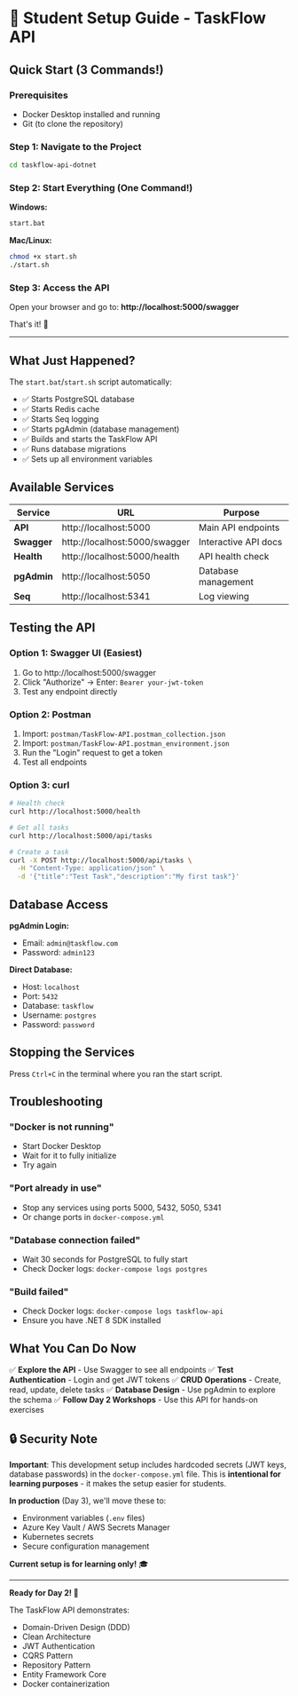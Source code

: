 # 🚀 Student Setup Guide - TaskFlow API

## Quick Start (3 Commands!)

### Prerequisites
- Docker Desktop installed and running
- Git (to clone the repository)

### Step 1: Navigate to the Project
```bash
cd taskflow-api-dotnet
```

### Step 2: Start Everything (One Command!)
**Windows:**
```bash
start.bat
```

**Mac/Linux:**
```bash
chmod +x start.sh
./start.sh
```

### Step 3: Access the API
Open your browser and go to: **http://localhost:5000/swagger**

That's it! 🎉

---

## What Just Happened?

The `start.bat`/`start.sh` script automatically:
- ✅ Starts PostgreSQL database
- ✅ Starts Redis cache
- ✅ Starts Seq logging
- ✅ Starts pgAdmin (database management)
- ✅ Builds and starts the TaskFlow API
- ✅ Runs database migrations
- ✅ Sets up all environment variables

## Available Services

| Service | URL | Purpose |
|---------|-----|---------|
| **API** | http://localhost:5000 | Main API endpoints |
| **Swagger** | http://localhost:5000/swagger | Interactive API docs |
| **Health** | http://localhost:5000/health | API health check |
| **pgAdmin** | http://localhost:5050 | Database management |
| **Seq** | http://localhost:5341 | Log viewing |

## Testing the API

### Option 1: Swagger UI (Easiest)
1. Go to http://localhost:5000/swagger
2. Click "Authorize" → Enter: `Bearer your-jwt-token`
3. Test any endpoint directly

### Option 2: Postman
1. Import: `postman/TaskFlow-API.postman_collection.json`
2. Import: `postman/TaskFlow-API.postman_environment.json`
3. Run the "Login" request to get a token
4. Test all endpoints

### Option 3: curl
```bash
# Health check
curl http://localhost:5000/health

# Get all tasks
curl http://localhost:5000/api/tasks

# Create a task
curl -X POST http://localhost:5000/api/tasks \
  -H "Content-Type: application/json" \
  -d '{"title":"Test Task","description":"My first task"}'
```

## Database Access

**pgAdmin Login:**
- Email: `admin@taskflow.com`
- Password: `admin123`

**Direct Database:**
- Host: `localhost`
- Port: `5432`
- Database: `taskflow`
- Username: `postgres`
- Password: `password`

## Stopping the Services

Press `Ctrl+C` in the terminal where you ran the start script.

## Troubleshooting

### "Docker is not running"
- Start Docker Desktop
- Wait for it to fully initialize
- Try again

### "Port already in use"
- Stop any services using ports 5000, 5432, 5050, 5341
- Or change ports in `docker-compose.yml`

### "Database connection failed"
- Wait 30 seconds for PostgreSQL to fully start
- Check Docker logs: `docker-compose logs postgres`

### "Build failed"
- Check Docker logs: `docker-compose logs taskflow-api`
- Ensure you have .NET 8 SDK installed

## What You Can Do Now

✅ **Explore the API** - Use Swagger to see all endpoints
✅ **Test Authentication** - Login and get JWT tokens
✅ **CRUD Operations** - Create, read, update, delete tasks
✅ **Database Design** - Use pgAdmin to explore the schema
✅ **Follow Day 2 Workshops** - Use this API for hands-on exercises

## 🔒 Security Note

**Important**: This development setup includes hardcoded secrets (JWT keys, database passwords) in the `docker-compose.yml` file. This is **intentional for learning purposes** - it makes the setup easier for students.

**In production** (Day 3), we'll move these to:
- Environment variables (`.env` files)
- Azure Key Vault / AWS Secrets Manager
- Kubernetes secrets
- Secure configuration management

**Current setup is for learning only!** 🎓

---

**Ready for Day 2! 🎯**

The TaskFlow API demonstrates:
- Domain-Driven Design (DDD)
- Clean Architecture
- JWT Authentication
- CQRS Pattern
- Repository Pattern
- Entity Framework Core
- Docker containerization 